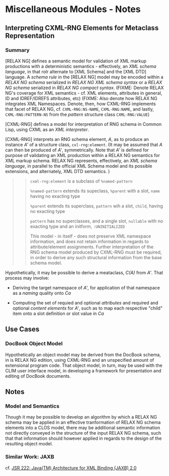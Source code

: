 Miscellaneous Modules - Notes
=============================

## Interpreting CXML-RNG Elements for Metaclass Representation

### Summary

[RELAX NG] defines a semantic model for validation of XML markup productions with a deterministic semantics - effectively, an _XML schema language_, in that rolr alternate to [XML Schema] and the [XML DTD] language. A _schema rule_ in the [RELAX NG] model may be encoded within a _RELAX NG schema_ serialized  in _RELAX NG XML schema syntax_ or a _RELAX NG schema_ serialized in _RELAX NG compact syntax_. (FIXME: Denote RELAX NG's coverage for XML semantics - cf. XML elements, attributes in general, ID and IDREF/IDREFS attributes, etc) (FIXME: Also denote how RELAX NG integrates XML Namespaces. Denote, then, how CXML-RNG implements that facet of RELAX NG, cf. `CXML-RNG:NS-NAME`, `CXML-RNG:NAME`, and lastly, `CXML-RNG:PATTERN-NS` from the _pattern_ structure class `CXML-RNG:VALUE`)

[CXML-RNG] defines a model for interpretation of RNG schema in Common Lisp, using CXML as an _XML interpreter_.

[CXML-RNG] interprets an RNG schema element, _A_, as to produce an
instance _A'_ of a structure class, `cxl-rng:element`. (It may be assumed that _A_ can then be produced of _A'_, symmetrically. Note that _A'_ is defined for purpose of validating an XML production within a RELAX NG semantics for XML markup schema. RELAX NG represents, effectively, an _XML schema language_, in parallel to the official XML Schema model and its possible extensions, and alternately, XML DTD semantics. )

>>`cxml-rng:element` is a subclass of `%named-pattern`
>>
>>  `%named-pattern` extends its supeclass, `%parent` with a slot, `name`
>>  having no exacting type
>>
>> `%parent` extends its superclass, `pattern` wih a slot, `child`,
>> having no exacting type
>>
>> `pattern` has no superclasses, and a single slot, `nullable` with no
>> exacting type and an initform, `:UNINITIALIZED`
>>
>> This model - in itself - does not preserve XML namespace
>> information, and does not retain information in regards to
>> attribute/element assignments. Further interpretation of the RNG
>> schema model produced by CXML-RNG must be required, in order to
>> derive any such structural information from the base schema model.

Hypothetically, it may be possible to derive a meataclass, _C(A)_ from
_A'_. That process may involve:



* Deriving the target namespace of _A'_, for application of that
  namespace as a _naming_ quality onto _Ca_

* Computing the set of requied and optional _attributes_ and required
  and optional _content elements_ for _A'_, such as to map each
  respective "child" item onto a slot definition or slot value in _Ca_


## Use Cases

### DocBook Object Model

Hypothetically an object model may be derived from the DocBook schema,
in is RELAX NG edition, using CXML-RNG and an unspecified amount of
extensional program code. That object model, in turn, may be used with
the CLIM user interface model, in developing a framework for
presentation and editing of DocBook documents.

## Notes

### Model and Semantics

Though it may be possible to develop an algorithm by which a RELAX NG
schema may be applied in an effective tranformation of RELAX NG
schema elements into a CLOS model, there may be additional semantic
information not directly conveyed in the structure of the input RELAX
NG schema, such that that information should however applied in
regards to the design of the resulting object model.

### Similar Work: JAXB

cf. [JSR 222: Java(TM) Architecture for XML Binding (JAXB) 2.0][jsr-222]


[jsr-222]: http://jcp.org/en/jsr/detail?id=222
